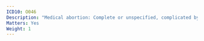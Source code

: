 ```yaml
---
ICD10: O046
Description: "Medical abortion: Complete or unspecified, complicated by delayed or excessive haemorrhage"
Matters: Yes
Weight: 1
---
```

